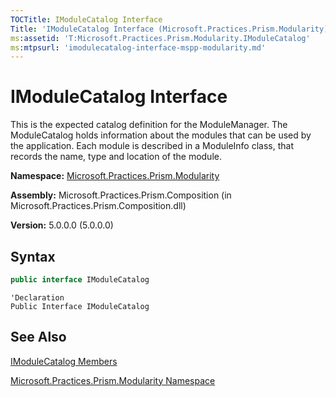 ```yaml
---
TOCTitle: IModuleCatalog Interface
Title: 'IModuleCatalog Interface (Microsoft.Practices.Prism.Modularity)'
ms:assetid: 'T:Microsoft.Practices.Prism.Modularity.IModuleCatalog'
ms:mtpsurl: 'imodulecatalog-interface-mspp-modularity.md'
---
```


# IModuleCatalog Interface

This is the expected catalog definition for the ModuleManager. The ModuleCatalog holds information about the modules that can be used by the application. Each module is described in a ModuleInfo class, that records the name, type and location of the module.

**Namespace:** [Microsoft.Practices.Prism.Modularity](/patterns-practices/reference/mspp-modularity-namespace)

**Assembly:** Microsoft.Practices.Prism.Composition (in Microsoft.Practices.Prism.Composition.dll)

**Version:** 5.0.0.0 (5.0.0.0)

## Syntax

```C#
public interface IModuleCatalog
```

```VB
'Declaration
Public Interface IModuleCatalog
```

## See Also

[IModuleCatalog Members](/patterns-practices/reference/imodulecatalog-members-mspp-modularity)

[Microsoft.Practices.Prism.Modularity Namespace](/patterns-practices/reference/mspp-modularity-namespace)